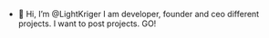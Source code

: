 - 👋 Hi, I’m @LightKriger
 I am developer, founder and ceo different projects.
 I want to post projects.
GO!
